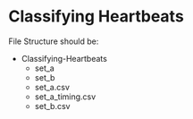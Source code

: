 # Classifying Heartbeats

File Structure should be:
- Classifying-Heartbeats
	- set_a
	- set_b
	- set_a.csv
	- set_a_timing.csv
	- set_b.csv